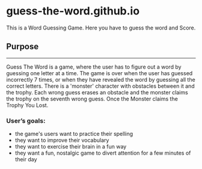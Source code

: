 # guess-the-word.github.io
This is a Word Guessing Game. Here you have to guess the word and Score.
## Purpose
---
Guess The Word is a game, where the user has to figure out a word by guessing one letter at a time. The game is over when the user has guessed incorrectly 7 times, or when they have revealed the word by guessing all the correct letters. There is a 'monster' character with obstacles between it and the trophy. Each wrong guess erases an obstacle and the monster claims the trophy on the seventh wrong guess. Once the Monster claims the Trophy You Lost.

### User’s goals:
- the game's users want to practice their spelling
- they want to improve their vocabulary
- they want to exercise their brain in a fun way
- they want a fun, nostalgic game to divert attention for a few minutes of their day


